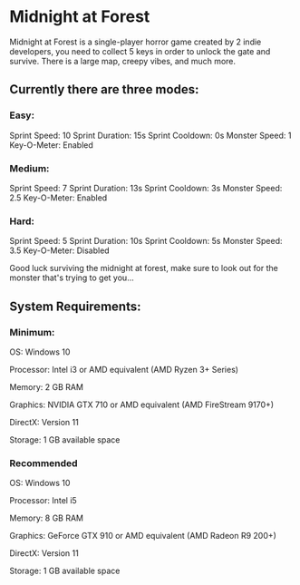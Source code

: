 # Midnight at Forest

Midnight at Forest is a single-player horror game created by 2 indie developers, you need to collect 5 keys in order to unlock the gate and survive. There is a large map, creepy vibes, and much more.

## Currently there are three modes:

### Easy:
Sprint Speed: 10
Sprint Duration: 15s
Sprint Cooldown: 0s
Monster Speed: 1
Key-O-Meter: Enabled
### Medium:
Sprint Speed: 7
Sprint Duration: 13s
Sprint Cooldown: 3s
Monster Speed: 2.5
Key-O-Meter: Enabled
### Hard:
Sprint Speed: 5
Sprint Duration: 10s
Sprint Cooldown: 5s
Monster Speed: 3.5
Key-O-Meter: Disabled

Good luck surviving the midnight at forest, make sure to look out for the monster that's trying to get you...

## System Requirements:

### Minimum:
OS: Windows 10

Processor: Intel i3 or AMD equivalent (AMD Ryzen 3+ Series)

Memory: 2 GB RAM

Graphics: NVIDIA GTX 710 or AMD equivalent (AMD FireStream 9170+)

DirectX: Version 11

Storage: 1 GB available space

### Recommended
OS: Windows 10

Processor: Intel i5

Memory: 8 GB RAM

Graphics: GeForce GTX 910 or AMD equivalent (AMD Radeon R9 200+)

DirectX: Version 11

Storage: 1 GB available space
